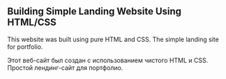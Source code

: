 ## Building Simple Landing Website Using HTML/CSS

This website was built using pure HTML and CSS. The simple landing site for portfolio.

Этот веб-сайт был создан с использованием чистого HTML и CSS. Простой лендинг-сайт для портфолио.
